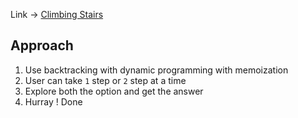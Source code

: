 Link -> [Climbing Stairs](https://neetcode.io/problems/climbing-stairs)

## Approach
1. Use backtracking with dynamic programming with memoization
2. User can take `1` step or `2` step at a time
3. Explore both the option and get the answer
4. Hurray ! Done